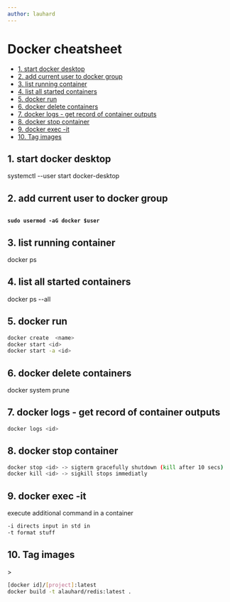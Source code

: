 ```yaml
---
author: lauhard
---
```


# Docker cheatsheet

<!-- <!-- markdownlint-disable -->

<!-- TOC tocDepth:2..3 chapterDepth:2..6 -->

- [1. start docker desktop](#1-start-docker-desktop)
- [2. add current user to docker group](#2-add-current-user-to-docker-group)
- [3. list running container](#3-list-running-container)
- [4. list all started containers](#4-list-all-started-containers)
- [5. docker run](#5-docker-run)
- [6. docker delete containers](#6-docker-delete-containers)
- [7. docker logs - get record of container outputs](#7-docker-logs---get-record-of-container-outputs)
- [8. docker stop container](#8-docker-stop-container)
- [9. docker exec -it](#9-docker-exec--it)
- [10. Tag images](#10-tag-images)

<!-- /TOC -->

## 1. start docker desktop

systemctl --user start docker-desktop

## 2. add current user to docker group

<code class="code-block" style="font-weight:bolder">
sudo usermod -aG docker $user
</code>

## 3. list running container
docker ps

## 4. list all started containers
docker ps --all

## 5. docker run
``` bash
docker create  <name>
docker start <id>
docker start -a <id>
```

## 6. docker delete containers
docker system prune

## 7. docker logs - get record of container outputs
``` bash
docker logs <id>
```

## 8. docker stop container
``` bash
docker stop <id> -> sigterm gracefully shutdown (kill after 10 secs)
docker kill <id> -> sigkill stops immediatly
```

## 9. docker exec -it

execute additional command in a container
``` bash
-i directs input in std in
-t format stuff
```

## 10. Tag images

<div id="10-tag-images">>

``` bash
[docker id]/[project]:latest
docker build -t alauhard/redis:latest .
```